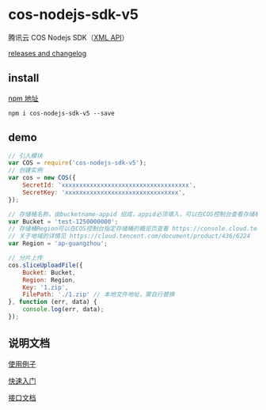 # cos-nodejs-sdk-v5

腾讯云 COS Nodejs SDK（[XML API](https://cloud.tencent.com/document/product/436/7751)）

[releases and changelog](https://github.com/tencentyun/cos-nodejs-sdk-v5/releases)

## install

 [npm 地址](https://www.npmjs.com/package/cos-nodejs-sdk-v5)
 
```
npm i cos-nodejs-sdk-v5 --save
```

## demo

```javascript
// 引入模块
var COS = require('cos-nodejs-sdk-v5');
// 创建实例
var cos = new COS({
    SecretId: 'xxxxxxxxxxxxxxxxxxxxxxxxxxxxxxxxxxxx',
    SecretKey: 'xxxxxxxxxxxxxxxxxxxxxxxxxxxxxxxx',
});

// 存储桶名称，由bucketname-appid 组成，appid必须填入，可以在COS控制台查看存储桶名称。 https://console.cloud.tencent.com/cos5/bucket
var Bucket = 'test-1250000000';
// 存储桶Region可以在COS控制台指定存储桶的概览页查看 https://console.cloud.tencent.com/cos5/bucket/ 
// 关于地域的详情见 https://cloud.tencent.com/document/product/436/6224
var Region = 'ap-guangzhou';

// 分片上传
cos.sliceUploadFile({
    Bucket: Bucket,
    Region: Region,
    Key: '1.zip',
    FilePath: './1.zip' // 本地文件地址，需自行替换
}, function (err, data) {
    console.log(err, data);
});
```

## 说明文档 

[使用例子](demo/demo.js)

[快速入门](https://cloud.tencent.com/document/product/436/8629)

[接口文档](https://cloud.tencent.com/document/product/436/12264)
